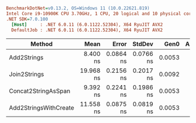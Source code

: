 ``` ini

BenchmarkDotNet=v0.13.2, OS=Windows 11 (10.0.22621.819)
Intel Core i9-10900K CPU 3.70GHz, 1 CPU, 20 logical and 10 physical cores
.NET SDK=7.0.100
  [Host]     : .NET 6.0.11 (6.0.1122.52304), X64 RyuJIT AVX2
  DefaultJob : .NET 6.0.11 (6.0.1122.52304), X64 RyuJIT AVX2


```
|                Method |      Mean |     Error |    StdDev |   Gen0 | Allocated |
|---------------------- |----------:|----------:|----------:|-------:|----------:|
|           Add2Strings |  8.400 ns | 0.0864 ns | 0.0766 ns | 0.0053 |      56 B |
|          Join2Strings | 19.968 ns | 0.2156 ns | 0.2017 ns | 0.0092 |      96 B |
|   Concat2StringAsSpan |  9.392 ns | 0.2241 ns | 0.1986 ns | 0.0053 |      56 B |
| Add2StringsWithCreate | 11.558 ns | 0.0875 ns | 0.0819 ns | 0.0053 |      56 B |
